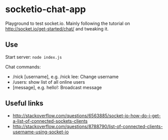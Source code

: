 # socketio-chat-app

Playground to test socket.io. Mainly following the tutorial on http://socket.io/get-started/chat/ and tweaking it.

## Use

Start server: `node index.js`

Chat commands:
* /nick [username], e.g. /nick lee: Change username
* /users: show list of all online users
* [message], e.g. hello!: Broadcast message

## Useful links

* http://stackoverflow.com/questions/6563885/socket-io-how-do-i-get-a-list-of-connected-sockets-clients
* http://stackoverflow.com/questions/8788790/list-of-connected-clients-username-using-socket-io

